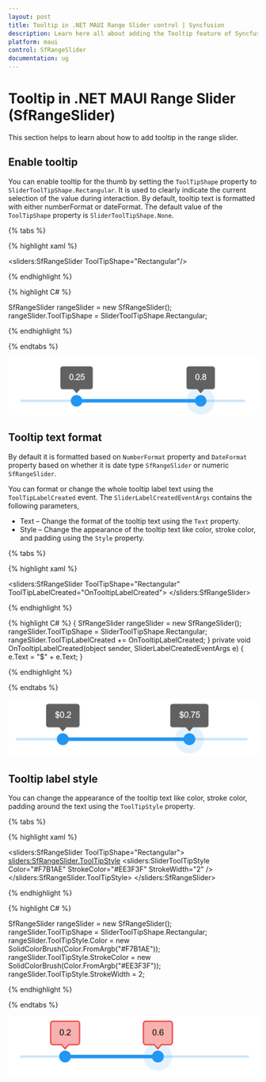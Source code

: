 ```yaml
---
layout: post
title: Tooltip in .NET MAUI Range Slider control | Syncfusion
description: Learn here all about adding the Tooltip feature of Syncfusion .NET MAUI Range Slider (SfRangeSlider) control and more.
platform: maui
control: SfRangeSlider
documentation: ug
---
```


# Tooltip in .NET MAUI Range Slider (SfRangeSlider)

This section helps to learn about how to add tooltip in the range slider.

## Enable tooltip

You can enable tooltip for the thumb by setting the `ToolTipShape` property to `SliderToolTipShape.Rectangular`. It is used to clearly indicate the current selection of the value during interaction. By default, tooltip text is formatted with either numberFormat or dateFormat. The default value of the `ToolTipShape` property is `SliderToolTipShape.None`.

{% tabs %}

{% highlight xaml %}

<sliders:SfRangeSlider ToolTipShape="Rectangular"/>

{% endhighlight %}

{% highlight C# %}

SfRangeSlider rangeSlider = new SfRangeSlider();
rangeSlider.ToolTipShape = SliderToolTipShape.Rectangular;

{% endhighlight %}

{% endtabs %}

![RangeSlider tooltip](images/tooltip/tooltip.png)

## Tooltip text format

By default it is formatted based on `NumberFormat` property and `DateFormat` property based on whether it is date type `SfRangeSlider` or numeric `SfRangeSlider`.

You can format or change the whole tooltip label text using the `ToolTipLabelCreated` event. The `SliderLabelCreatedEventArgs` contains the following parameters,

* Text – Change the format of the tooltip text using the `Text` property.
* Style – Change the appearance of the tooltip text like color, stroke color, and padding using the `Style` property.

{% tabs %}

{% highlight xaml %}

<sliders:SfRangeSlider ToolTipShape="Rectangular" 
                       ToolTipLabelCreated="OnTooltipLabelCreated">
</sliders:SfRangeSlider>

{% endhighlight %}

{% highlight C# %}
{
    SfRangeSlider rangeSlider = new SfRangeSlider();
    rangeSlider.ToolTipShape = SliderToolTipShape.Rectangular;
    rangeSlider.ToolTipLabelCreated += OnTooltipLabelCreated;
 }
 private void OnTooltipLabelCreated(object sender, SliderLabelCreatedEventArgs e)
 {
     e.Text = "$" + e.Text;
 }

{% endhighlight %}

{% endtabs %}

![RangeSlider custom tooltip](images/tooltip/custom-tooltip.png)

## Tooltip label style

You can change the appearance of the tooltip text like color, stroke color, padding around the text using the `ToolTipStyle` property.

{% tabs %}

{% highlight xaml %}

 <sliders:SfRangeSlider  ToolTipShape="Rectangular">
    <sliders:SfRangeSlider.ToolTipStyle>
       <sliders:SliderToolTipStyle Color="#F7B1AE" 
                                   StrokeColor="#EE3F3F" 
                                   StrokeWidth="2" />
    </sliders:SfRangeSlider.ToolTipStyle>
 </sliders:SfRangeSlider>

{% endhighlight %}

{% highlight C# %}

 SfRangeSlider rangeSlider = new SfRangeSlider();
 rangeSlider.ToolTipShape = SliderToolTipShape.Rectangular;
 rangeSlider.ToolTipStyle.Color = new SolidColorBrush(Color.FromArgb("#F7B1AE"));
 rangeSlider.ToolTipStyle.StrokeColor = new SolidColorBrush(Color.FromArgb("#EE3F3F"));
 rangeSlider.ToolTipStyle.StrokeWidth = 2;

{% endhighlight %}

{% endtabs %}

![RangeSlider tooltip style](images/tooltip/tooltip-style.png)

